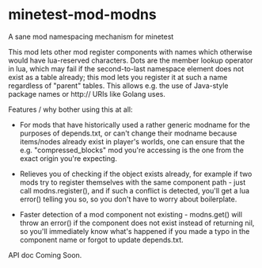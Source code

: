 # minetest-mod-modns
A sane mod namespacing mechanism for minetest

This mod lets other mod register components with names which otherwise would have lua-reserved characters.
Dots are the member lookup operator in lua, which may fail if the second-to-last namespace element does not exist as a table already;
this mod lets you register it at such a name regardless of "parent" tables.
This allows e.g. the use of Java-style package names or http:// URIs like Golang uses.

Features / why bother using this at all:

* For mods that have historically used a rather generic modname for the purposes of depends.txt,
or can't change their modname because items/nodes already exist in player's worlds,
one can ensure that the e.g. "compressed_blocks" mod you're accessing is the one from the exact origin you're expecting.

* Relieves you of checking if the object exists already,
for example if two mods try to register themselves with the same component path -
just call modns.register(), and if such a conflict is detected,
you'll get a lua error() telling you so, so you don't have to worry about boilerplate.

* Faster detection of a mod component not existing -
modns.get() will throw an error() if the component does not exist instead of returning nil,
so you'll immediately know what's happened if you made a typo in the component name or forgot to update depends.txt.

API doc Coming Soon.
